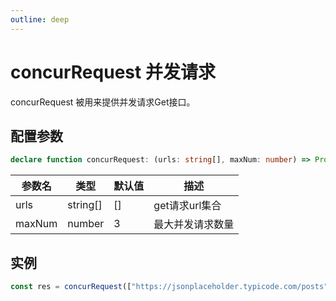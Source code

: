 ```yaml
---
outline: deep
---
```


# concurRequest 并发请求

concurRequest 被用来提供并发请求Get接口。

## 配置参数

```ts
declare function concurRequest: (urls: string[], maxNum: number) => Promise<any[]>;
```

| 参数名 | 类型 | 默认值 | 描述         |
|-----|----|-----|------------|
|  urls   |  string[]  | []  | get请求url集合 |
|  maxNum   | number   | 3   | 最大并发请求数量   |



## 实例

```js
const res = concurRequest(["https://jsonplaceholder.typicode.com/posts"], 3)
```
